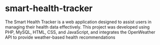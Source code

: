 # smart-health-tracker
The Smart Health Tracker is a web application designed to assist users in managing their health data effectively. This project was developed using PHP, MySQL, HTML, CSS, and JavaScript, and integrates the OpenWeather API to provide weather-based health recommendations

